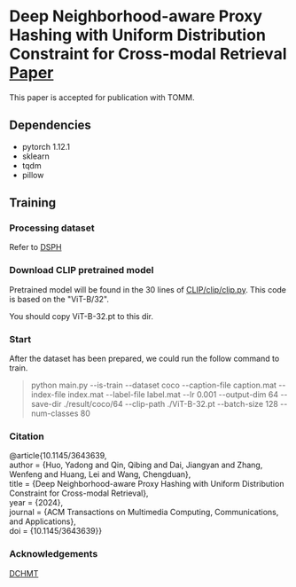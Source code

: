 # Deep Neighborhood-aware Proxy Hashing with Uniform Distribution Constraint for Cross-modal Retrieval [Paper](https://dl.acm.org/doi/10.1145/3643639)
This paper is accepted for publication with TOMM.

## Dependencies

- pytorch 1.12.1
- sklearn
- tqdm
- pillow

## Training

### Processing dataset
Refer to [DSPH](https://github.com/QinLab-WFU/DSPH)

### Download CLIP pretrained model
Pretrained model will be found in the 30 lines of [CLIP/clip/clip.py](https://github.com/openai/CLIP/blob/main/clip/clip.py). This code is based on the "ViT-B/32".

You should copy ViT-B-32.pt to this dir.

### Start

After the dataset has been prepared, we could run the follow command to train.
> python main.py --is-train --dataset coco --caption-file caption.mat --index-file index.mat --label-file label.mat --lr 0.001 --output-dim 64 --save-dir ./result/coco/64 --clip-path ./ViT-B-32.pt --batch-size 128 --num-classes 80


### Citation
@article{10.1145/3643639,  
author = {Huo, Yadong and Qin, Qibing and Dai, Jiangyan and Zhang, Wenfeng and Huang, Lei and Wang, Chengduan},  
title = {Deep Neighborhood-aware Proxy Hashing with Uniform Distribution Constraint for Cross-modal Retrieval},  
year = {2024},  
journal = {ACM Transactions on Multimedia Computing, Communications, and Applications},  
doi = {10.1145/3643639}}


### Acknowledgements
[DCHMT](https://github.com/kalenforn/DCHMT)
